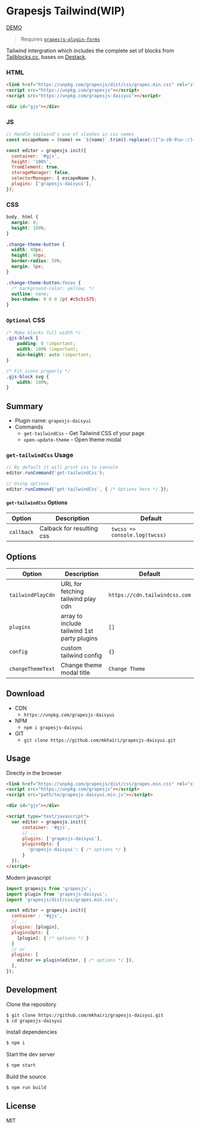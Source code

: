 # Grapesjs Tailwind(WIP)

[DEMO](https://codepen.io/mkhairi/pen/BaKGadb)

> Requires [`grapesjs-plugin-forms`](https://github.com/artf/grapesjs-plugin-forms)

Tailwind intergration which includes the complete set of blocks from [Tailblocks.cc](https://tailblocks.cc/), bases on [Destack](https://github.com/LiveDuo/destack).

### HTML
```html
<link href="https://unpkg.com/grapesjs/dist/css/grapes.min.css" rel="stylesheet">
<script src="https://unpkg.com/grapesjs"></script>
<script src="https://unpkg.com/grapesjs-daisyui"></script>

<div id="gjs"></div>
```

### JS
```js
// Handle tailwind's use of slashes in css names
const escapeName = (name) => `${name}`.trim().replace(/([^a-z0-9\w-:/]+)/gi, '-');

const editor = grapesjs.init({
  container: '#gjs',
  height: '100%',
  fromElement: true,
  storageManager: false,
  selectorManager: { escapeName },
  plugins: ['grapesjs-daisyui'],
});
```

### CSS
```css
body, html {
  margin: 0;
  height: 100%;
}

.change-theme-button {
  width: 40px;
  height: 40px;
  border-radius: 50%;
  margin: 5px;
}

.change-theme-button:focus {
  /* background-color: yellow; */
  outline: none;
  box-shadow: 0 0 0 2pt #c5c5c575;
}
```

### `Optional` CSS
```css
/* Make blocks full width */
.gjs-block {
    padding: 0 !important;
    width: 100% !important;
    min-height: auto !important;
}

/* Fit icons properly */
.gjs-block svg {
    width: 100%;
}
```


## Summary

* Plugin name: `grapesjs-daisyui`
* Commands
    * `get-tailwindCss` - Get Tailwind CSS of your page
    * `open-update-theme` - Open theme modal

### `get-tailwindCss` Usage

```js
// By default it will print css to console
editor.runCommand('get-tailwindCss');

// Using options
editor.runCommand('get-tailwindCss', { /* Options here */ });
```

#### `get-tailwindCss` Options

| Option | Description | Default |
|-|-|-
| `callback` | Calback for resulting css | `twcss => console.log(twcss)` |


## Options

| Option | Description | Default |
|-|-|-
| `tailwindPlayCdn` | URL for fetching tailwind play cdn | `https://cdn.tailwindcss.com` |
| `plugins` | array to include tailwind 1st party plugins | `[]` |
| `config` | custom tailwind config | `{}` |
| `changeThemeText` | Change theme modal title | `Change Theme` |



## Download

* CDN
  * `https://unpkg.com/grapesjs-daisyui`
* NPM
  * `npm i grapesjs-daisyui`
* GIT
  * `git clone https://github.com/mkhairi/grapesjs-daisyui.git`



## Usage

Directly in the browser
```html
<link href="https://unpkg.com/grapesjs/dist/css/grapes.min.css" rel="stylesheet"/>
<script src="https://unpkg.com/grapesjs"></script>
<script src="path/to/grapesjs-daisyui.min.js"></script>

<div id="gjs"></div>

<script type="text/javascript">
  var editor = grapesjs.init({
      container: '#gjs',
      // ...
      plugins: ['grapesjs-daisyui'],
      pluginsOpts: {
        'grapesjs-daisyui': { /* options */ }
      }
  });
</script>
```

Modern javascript
```js
import grapesjs from 'grapesjs';
import plugin from 'grapesjs-daisyui';
import 'grapesjs/dist/css/grapes.min.css';

const editor = grapesjs.init({
  container : '#gjs',
  // ...
  plugins: [plugin],
  pluginsOpts: {
    [plugin]: { /* options */ }
  }
  // or
  plugins: [
    editor => plugin(editor, { /* options */ }),
  ],
});
```



## Development

Clone the repository

```sh
$ git clone https://github.com/mkhairi/grapesjs-daisyui.git
$ cd grapesjs-daisyui
```

Install dependencies

```sh
$ npm i
```

Start the dev server

```sh
$ npm start
```

Build the source

```sh
$ npm run build
```



## License

MIT
